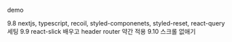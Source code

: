 demo

9.8 nextjs, typescript, recoil, styled-componenets, styled-reset, react-query 세팅
9.9 react-slick 배우고 header router 약간 적용
9.10 스크롤 없애기
